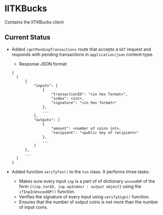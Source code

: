 # IITKBucks
Contains the IITKBucks client

## Current Status
- Added `/getPendingTransactions` route that accepts a `GET` request and responds with pending transactions in `application/json` content-type.
  - Response JSON format:
  ```
  {
    [
        {
            "inputs": [
                {
                    "transactionID": "<in hex format>",
                    "index": <int>,
                    "signature": "<in hex format>"
                },
                ...
            ],
            "outputs": [
                {
                    "amount": <number of coins int>,
                    "recipient": "<public key of recipient>"
                },
                ...
            ]
        },
        ...
    ]
  }
  ```

- Added function `verifyTxn()` to the `txn` class. It performs three tasks:
  - Makes sure every input `inp` is a part of of dictionary `unusedOP` of the form `{(inp.txnID, inp.opIndex) : output object}` using the `ifInpInUnusedOP()` function.
  - Verifies the signature of every input using `verifySign()` function.
  - Ensures that the number of output coins is not more than the number of input coins.
